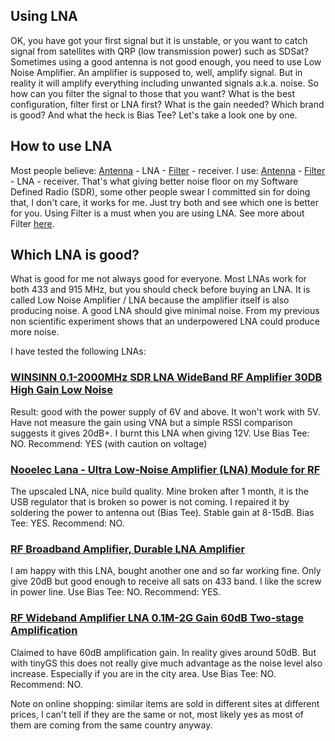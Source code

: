 ## Using LNA

OK, you have got your first signal but it is unstable, or you want to catch signal from satellites with QRP (low transmission power) such as SDSat? Sometimes using a good antenna is not good enough, you need to use Low Noise Amplifier. 
An amplifier is supposed to, well, amplify signal. But in reality it will amplify everything including unwanted signals a.k.a. noise. So how can you filter the signal to those that you want? What is the best configuration, filter first or LNA first? What is the gain needed? Which brand is good? And what the heck is Bias Tee? Let's take a look one by one.

## How to use LNA

Most people believe: [Antenna](Antenna.md) - LNA - [Filter](Filter.md) - receiver. I use: [Antenna](Antenna.md) - [Filter](Filter.md) - LNA - receiver. That's what giving better noise floor on my Software Defined Radio (SDR), some other people swear I committed sin for doing that, I don't care, it works for me. Just try both and see which one is better for you. Using Filter is a must when you are using LNA. See more about Filter [here](Filter.md).

## Which LNA is good?

What is good for me not always good for everyone. Most LNAs work for both 433 and 915 MHz, but you should check before buying an LNA.
It is called Low Noise Amplifier / LNA because the amplifier itself is also producing noise. 
A good LNA should give minimal noise. From my previous non scientific experiment shows that an underpowered LNA could produce more noise.

I have tested the following LNAs:

### [WINSINN 0.1-2000MHz SDR LNA WideBand RF Amplifier 30DB High Gain Low Noise](https://www.amazon.com/gp/product/B084YQ8V2H/ref=ppx_yo_dt_b_asin_title_o02_s01?ie=UTF8&psc=1)

Result: good with the power supply of 6V and above. It won't work with 5V. Have not measure the gain using VNA but a simple RSSI comparison suggests it gives 20dB+. I burnt this LNA when giving 12V. 
Use Bias Tee: NO.
Recommend: YES (with caution on voltage)

### [Nooelec Lana - Ultra Low-Noise Amplifier (LNA) Module for RF](https://www.amazon.com/gp/product/B07XNLJ9X2/ref=ppx_yo_dt_b_asin_title_o02_s01?ie=UTF8&psc=1)

The upscaled LNA, nice build quality. Mine broken after 1 month, it is the USB regulator that is broken so power is not coming. I repaired it by soldering the power to antenna out (Bias Tee). Stable gain at 8-15dB. 
Bias Tee: YES.
Recommend: NO.

### [RF Broadband Amplifier, Durable LNA Amplifier](https://www.amazon.ae/gp/product/B08L52PMS3/ref=ppx_yo_dt_b_asin_title_o00_s00?ie=UTF8&psc=1)

I am happy with this LNA, bought another one and so far working fine. Only give 20dB but good enough to receive all sats on 433 band. I like the screw in power line. 
Use Bias Tee: NO.
Recommend: YES.

### [RF Wideband Amplifier LNA 0.1M-2G Gain 60dB Two-stage Amplification](https://www.banggood.com/RF-Wideband-Amplifier-LNA-0_1M-2G-Gain-60dB-Two-stage-Amplification-p-1253132.html?rmmds=myorder&cur_warehouse=CN)

Claimed to have 60dB amplification gain. In reality gives around 50dB. But with tinyGS this does not really give much advantage as the noise level also increase. Especially if you are in the city area.
Use Bias Tee: NO.
Recommend: NO.

Note on online shopping: similar items are sold in different sites at different prices, I can't tell if they are the same or not, most likely yes as most of them are coming from the same country anyway.
